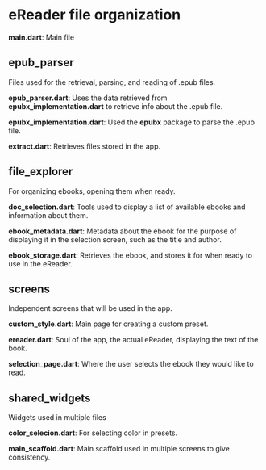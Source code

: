 # eReader file organization

**main.dart**: Main file

## epub_parser

Files used for the retrieval, parsing, and reading of .epub files.

**epub_parser.dart**: Uses the data retrieved from **epubx_implementation.dart** to retrieve info about the .epub file.

**epubx_implementation.dart**: Used the **epubx** package to parse the .epub file.

**extract.dart**: Retrieves files stored in the app.

## file_explorer

For organizing ebooks, opening them when ready.

**doc_selection.dart**: Tools used to display a list of available ebooks and information about them.

**ebook_metadata.dart**: Metadata about the ebook for the purpose of displaying it in the selection screen, such as the title and author.

**ebook_storage.dart**: Retrieves the ebook, and stores it for when ready to use in the eReader.

## screens

Independent screens that will be used in the app.

**custom_style.dart**: Main page for creating a custom preset.

**ereader.dart**: Soul of the app, the actual eReader, displaying the text of the book.

**selection_page.dart**: Where the user selects the ebook they would like to read.

## shared_widgets

Widgets used in multiple files

**color_selecion.dart**: For selecting color in presets.

**main_scaffold.dart**: Main scaffold used in multiple screens to give consistency.
